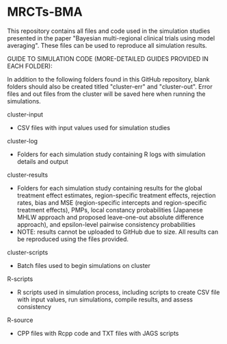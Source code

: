 # MRCTs-BMA

This repository contains all files and code used in the simulation studies presented in the paper "Bayesian multi-regional clinical trials using model averaging". These files can be used to reproduce all simulation results.



GUIDE TO SIMULATION CODE (MORE-DETAILED GUIDES PROVIDED IN EACH FOLDER):


In addition to the following folders found in this GitHub repository, blank folders should also be created titled "cluster-err" and "cluster-out". Error files and out files from the cluster will be saved here when running the simulations.


cluster-input
   - CSV files with input values used for simulation studies


cluster-log
   - Folders for each simulation study containing R logs with simulation details and
     output


cluster-results
   - Folders for each simulation study containing results for the global
     treatment effect estimates, region-specific treatment effects, rejection rates, bias
     and MSE (region-specific intercepts and region-specific treatment effects), PMPs,
     local constancy probabilities (Japanese MHLW approach and proposed leave-one-out absolute
     difference approach), and epsilon-level pairwise consistency probabilities
   - NOTE: results cannot be uploaded to GitHub due to size. All results can be reproduced
     using the files provided.


cluster-scripts
   - Batch files used to begin simulations on cluster


R-scripts
   - R scripts used in simulation process, including scripts to create CSV file with
     input values, run simulations, compile results, and assess consistency


R-source
   - CPP files with Rcpp code and TXT files with JAGS scripts
